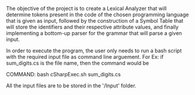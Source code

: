 The objective of the project is to create a Lexical Analyzer that will determine tokens present in
the code of the chosen programming language that is given as input, followed by the construction
of a Symbol Table that will store the identifiers and their respective attribute values, and finally
implementing a bottom-up parser for the grammar that will parse a given input.

In order to execute the program, the user only needs to run a bash script with the
required input file as command line arguement. For Ex: if sum_digits.cs is the file name,
then the command would be 

COMMAND: bash cSharpExec.sh sum_digits.cs

All the input files are to be stored in the '/Input' folder.
